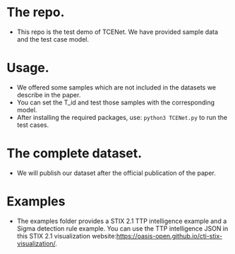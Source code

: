 # The repo.
* This repo is the test demo of TCENet. We have provided sample data and the test case model.

# Usage.
* We offered some samples which are not included in the datasets we describe in the paper.
* You can set the T_id and test those samples with the corresponding model.
* After installing the required packages, use: `python3 TCENet.py` to run the test cases. 

# The complete dataset.
* We will publish our dataset after the official publication of the paper.

# Examples
* The examples folder provides a STIX 2.1 TTP intelligence example and a Sigma detection rule example. You can use the TTP intelligence JSON in this STIX 2.1 visualization website:https://oasis-open.github.io/cti-stix-visualization/.